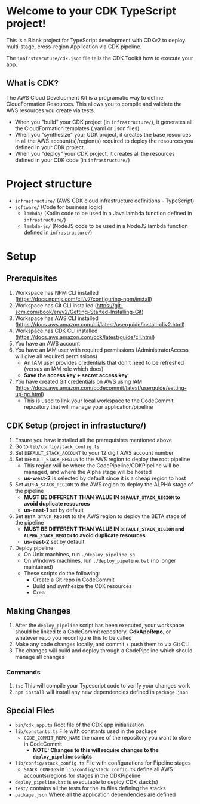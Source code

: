 # Welcome to your CDK TypeScript project!

This is a Blank project for TypeScript development with CDKv2 to deploy multi-stage, cross-region Application via CDK pipeline.

The `inafrstracuture/cdk.json` file tells the CDK Toolkit how to execute your app.

## What is CDK?

The AWS Cloud Development Kit is a programatic way to define CloudFormation Resources. This allows you to compile and validate the AWS resources you create via tests.
  - When you "build" your CDK project (in `infrastructure/`), it generates all the CloudFormation templates (.yaml or .json files). 
  - When you "synthesize" your CDK project, it creates the base resources in all the AWS account(s)/region(s) required to deploy the resources you defined in your CDK project.
  - When you "deploy" your CDK project, it creates all the resources defined in your CDK code (in `infrastructure/`)

# Project structure
- `infrastructure/` (AWS CDK cloud infrastructure definitions - TypeScript)
- `software/` (Code for business logic)
    - `lambda/` (Kotlin code to be used in a Java lambda function defined in `infrastructure/`)
    - `lambda-js/` (NodeJS code to be used in a NodeJS lambda function defined in `infrastructure/`)

# Setup
## Prerequisites
1. Workspace has NPM CLI installed (https://docs.npmjs.com/cli/v7/configuring-npm/install)
2. Workspace has Git CLI installed (https://git-scm.com/book/en/v2/Getting-Started-Installing-Git)
3. Workspace has AWS CLI installed (https://docs.aws.amazon.com/cli/latest/userguide/install-cliv2.html)
4. Workspace has CDK CLI installed (https://docs.aws.amazon.com/cdk/latest/guide/cli.html)
5. You have an AWS account
6. You have an IAM user with required permissions (AdministratorAccess will give all required permissions)
    - An IAM user provides credentials that don't need to be refreshed (versus an IAM role which does)
    - **Save the access key + secret access key**
7. You have created Git credentials on AWS using IAM (https://docs.aws.amazon.com/codecommit/latest/userguide/setting-up-gc.html)
    - This is used to link your local workspace to the CodeCommit repository that will manage your application/pipeline

## CDK Setup (project in infrastucture/)
1. Ensure you have installed all the prerequisites mentioned above
2. Go to `lib/config/stack_config.ts`
3. Set `DEFAULT_STACK_ACCOUNT` to your 12 digit AWS account number
4. Set `DEFAULT_STACK_REGION` to the AWS region to deploy the root pipeline
	- This region will be where the CodePipeline/CDKPipeline will be managed, and where the Alpha stage will be hosted
    - **us-west-2** is selected by default since it is a cheap region to host
3. Set `ALPHA_STACK_REGION` to the AWS region to deploy the ALPHA stage of the pipeline
	- **MUST BE DIFFERENT THAN VALUE IN `DEFAULT_STACK_REGION` to avoid duplicate resources**
	- **us-east-1** set by default
5. Set `BETA_STACK_REGION` to the AWS region to deploy the BETA stage of the pipeline
	- **MUST BE DIFFERENT THAN VALUE IN `DEFAULT_STACK_REGION` and `ALPHA_STACK_REGION` to avoid duplicate resources**
	- **us-east-2** set by default
6. Deploy pipeline
    - On Unix machines, run `./deploy_pipeline.sh`
    - On Windows machines, run `./deploy_pipeline.bat` (no longer maintained)
    - These scripts do the following:
        - Create a Git repo in CodeCommit
        - Build and synthesize the CDK resources
        - Crea

## Making Changes
1. After the `deploy_pipeline` script has been executed, your workspace should be linked to a CodeCommit repository, **CdkAppRepo**, or whatever repo you reconfigure this to be called
2. Make any code changes locally, and commit + push them to via Git CLI
3. The changes will build and deploy through a CodePipeline which should manage all changes

### Commands
1. `tsc` This will compile your Typescript code to verify your changes work
2. `npm install` will install any new dependencies defined in `package.json`

## Special Files
* `bin/cdk_app.ts` Root file of the CDK app initialization
* `lib/constants.ts` File with constants used in the package
  * `CODE_COMMIT_REPO_NAME` the name of the repository you want to store in CodeCommit
    * **NOTE: Changes to this will require changes to the `deploy_pipeline` scripts**
* `lib/config/stack_config.ts` File with configurations for Pipeline stages
  * `STACK_CONFIGS` in `lib/config/stack_config.ts` define all AWS accounts/regions for stages in the CDKPipeline
* `deploy_pipeline.bat` is executable to deploy CDK stack(s)
* `test/` contains all the tests for the .ts files defining the stacks
* `package.json` Where all the application dependencies are defined

